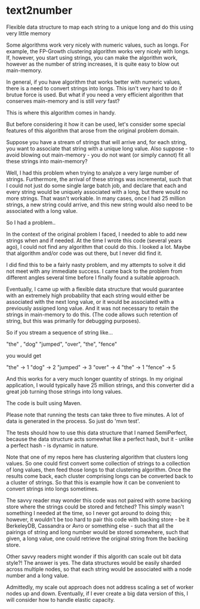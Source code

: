 # text2number
Flexible data structure to map each string to a unique long and do this using very little memory

Some algorithms work very nicely with numeric values, such as longs. For example, the FP-Growth clustering
algorithm works very nicely with longs. If, however, you start using strings, you can make the
algorithm work, however as the number of string increases, it is quite easy to blow out main-memory.

In general, if you have algorithm that works better with numeric values, there is a need to
convert strings into longs.  This isn't very hard to do if brutue force is used. But what
if you need a very efficient algorithm that conserves main-memory and is still *very* fast?

This is where this algorithm comes in handy.

But before considering it how it can be used, let's consider some special features
of this algorithm that arose from the original problem domain. 

Suppose you have a stream of strings that will arrive and, for each string, you want to
associate that string with a unique long value. Also suppose - to avoid blowing out main-memory - you
do not want (or simply cannot) fit all these strings into main-memory?

Well, I had this problem when trying to analyze a very large number of strings. Furthermore, the arrival
of these strings was incremental, such that I could not just do some single large batch job, and declare
that each and every string would be uniquely associated with a long, but there would no more strings.
That wasn't workable. In many cases, once I had 25 million strings, a new string could arrive, and
this new string would also need to be associated with a long value.

So I had a problem..

In the context of the original problem I faced, I needed to able to add new strings when and if needed.
At the time I wrote this code (several years ago), I could not find any algorithm that could do this.
I looked a lot. Maybe that algorithm and/or code was out there, but I never did find it.

I did find this to be a fairly nasty problem, and my attempts to solve it did not meet with any immediate
success. I came back to the problem from different angles several time before I finally found a suitable
approach.

Eventually, I came up with a flexible data structure that would guarantee with an extremely high probability
that each string would either be associated with the next long value, or it would be associated with
a previously assigned long value.  And it was not necessary to retain the strings in main-memory to do this.
(The code allows such retention of string, but this was primarily for debugging purposes).

So if you stream a sequence of string like...

   "the" , "dog" "jumped", "over", "the", "fence"
   
you would get
 
   "the" -> 1
   "dog" -> 2
   "jumped" -> 3
   "over" -> 4
   "the" -> 1
   "fence" -> 5
   
And this works for a very much longer quantity of strings. In my original application, I would typically have
25 million strings, and this converter did a great job turning those strings into long values.

The code is built using Maven.

Please note that running the tests can take three to five minutes. A lot of data is generated in the process.
So just do 'mvn test'.

The tests should how to use this data structure that I named SemiPerfect, because the data structure
acts somewhat like a perfect hash, but it - unlike a perfect hash - is dynamic in nature.

Note that one of my repos here has clustering algorithm that clusters long values. So one could
first convert some collection of strings to a collection of long values, then feed those longs
to that clustering algorithm. Once the results come back, each cluster comprising longs can be
converted back to a cluster of strings.  So that this is example how it can be convenient to
convert strings into longs sometimes.

The savvy reader may wonder this code was not paired with some backing store where the strings could be stored
and fetched? This simply wasn't something I needed at the time, so I never got around to doing this;
however, it wouldn't be too hard to pair this code with backing store - be it BerkeleyDB, Cassandra or Avro
or something else - such that all the pairings of string and long number would be stored somewhere, such that given, a long value, one could retrieve the original string from the backing store.

Other savvy readers might wonder if this algorith can scale out bit data style?! The answer is yes.
The data structures would be easily sharded across multiple nodes, so that each string would
be associated with a node number and a long value.  

Admittedly, my scale out approach does not address scaling a set of worker nodes up and down. Eventually, if
I ever create a big data version of this, I will consider how to handle elastic capacity.

